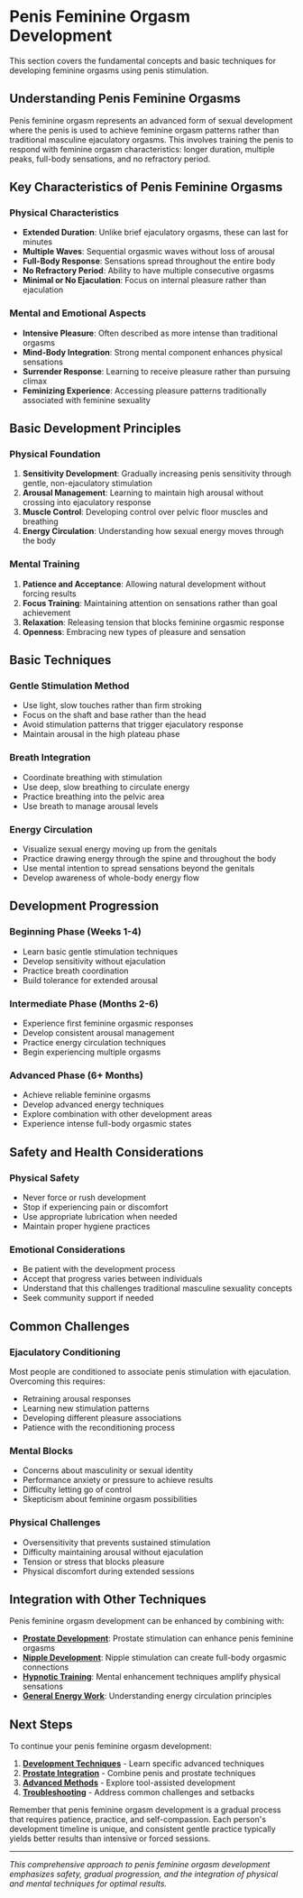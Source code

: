 # Penis Feminine Orgasm Development

This section covers the fundamental concepts and basic techniques for developing feminine orgasms using penis stimulation.

## Understanding Penis Feminine Orgasms

Penis feminine orgasm represents an advanced form of sexual development where the penis is used to achieve feminine orgasm patterns rather than traditional masculine ejaculatory orgasms. This involves training the penis to respond with feminine orgasm characteristics: longer duration, multiple peaks, full-body sensations, and no refractory period.

## Key Characteristics of Penis Feminine Orgasms

### Physical Characteristics
- **Extended Duration**: Unlike brief ejaculatory orgasms, these can last for minutes
- **Multiple Waves**: Sequential orgasmic waves without loss of arousal
- **Full-Body Response**: Sensations spread throughout the entire body
- **No Refractory Period**: Ability to have multiple consecutive orgasms
- **Minimal or No Ejaculation**: Focus on internal pleasure rather than ejaculation

### Mental and Emotional Aspects
- **Intensive Pleasure**: Often described as more intense than traditional orgasms
- **Mind-Body Integration**: Strong mental component enhances physical sensations
- **Surrender Response**: Learning to receive pleasure rather than pursuing climax
- **Feminizing Experience**: Accessing pleasure patterns traditionally associated with feminine sexuality

## Basic Development Principles

### Physical Foundation
1. **Sensitivity Development**: Gradually increasing penis sensitivity through gentle, non-ejaculatory stimulation
2. **Arousal Management**: Learning to maintain high arousal without crossing into ejaculatory response
3. **Muscle Control**: Developing control over pelvic floor muscles and breathing
4. **Energy Circulation**: Understanding how sexual energy moves through the body

### Mental Training
1. **Patience and Acceptance**: Allowing natural development without forcing results
2. **Focus Training**: Maintaining attention on sensations rather than goal achievement
3. **Relaxation**: Releasing tension that blocks feminine orgasmic response
4. **Openness**: Embracing new types of pleasure and sensation

## Basic Techniques

### Gentle Stimulation Method
- Use light, slow touches rather than firm stroking
- Focus on the shaft and base rather than the head
- Avoid stimulation patterns that trigger ejaculatory response
- Maintain arousal in the high plateau phase

### Breath Integration
- Coordinate breathing with stimulation
- Use deep, slow breathing to circulate energy
- Practice breathing into the pelvic area
- Use breath to manage arousal levels

### Energy Circulation
- Visualize sexual energy moving up from the genitals
- Practice drawing energy through the spine and throughout the body
- Use mental intention to spread sensations beyond the genitals
- Develop awareness of whole-body energy flow

## Development Progression

### Beginning Phase (Weeks 1-4)
- Learn basic gentle stimulation techniques
- Develop sensitivity without ejaculation
- Practice breath coordination
- Build tolerance for extended arousal

### Intermediate Phase (Months 2-6)
- Experience first feminine orgasmic responses
- Develop consistent arousal management
- Practice energy circulation techniques
- Begin experiencing multiple orgasms

### Advanced Phase (6+ Months)
- Achieve reliable feminine orgasms
- Develop advanced energy techniques
- Explore combination with other development areas
- Experience intense full-body orgasmic states

## Safety and Health Considerations

### Physical Safety
- Never force or rush development
- Stop if experiencing pain or discomfort
- Use appropriate lubrication when needed
- Maintain proper hygiene practices

### Emotional Considerations
- Be patient with the development process
- Accept that progress varies between individuals
- Understand that this challenges traditional masculine sexuality concepts
- Seek community support if needed

## Common Challenges

### Ejaculatory Conditioning
Most people are conditioned to associate penis stimulation with ejaculation. Overcoming this requires:
- Retraining arousal responses
- Learning new stimulation patterns
- Developing different pleasure associations
- Patience with the reconditioning process

### Mental Blocks
- Concerns about masculinity or sexual identity
- Performance anxiety or pressure to achieve results
- Difficulty letting go of control
- Skepticism about feminine orgasm possibilities

### Physical Challenges
- Oversensitivity that prevents sustained stimulation
- Difficulty maintaining arousal without ejaculation
- Tension or stress that blocks pleasure
- Physical discomfort during extended sessions

## Integration with Other Techniques

Penis feminine orgasm development can be enhanced by combining with:
- **[Prostate Development](../../advanced/prostate/introduction)**: Prostate stimulation can enhance penis feminine orgasms
- **[Nipple Development](../nipple)**: Nipple stimulation can create full-body orgasmic connections
- **[Hypnotic Training](../../hypnosis/introduction)**: Mental enhancement techniques amplify physical sensations
- **[General Energy Work](../../general/theory)**: Understanding energy circulation principles

## Next Steps

To continue your penis feminine orgasm development:

1. **[Development Techniques](development-techniques)** - Learn specific advanced techniques
2. **[Prostate Integration](prostate)** - Combine penis and prostate techniques
3. **[Advanced Methods](masturbator)** - Explore tool-assisted development
4. **[Troubleshooting](../penis)** - Address common challenges and setbacks

Remember that penis feminine orgasm development is a gradual process that requires patience, practice, and self-compassion. Each person's development timeline is unique, and consistent gentle practice typically yields better results than intensive or forced sessions.

---

*This comprehensive approach to penis feminine orgasm development emphasizes safety, gradual progression, and the integration of physical and mental techniques for optimal results.*